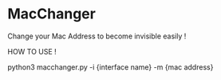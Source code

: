 # MacChanger
Change your Mac Address to become invisible easily !

HOW TO USE !

python3 macchanger.py -i {interface name}    -m    {mac address}
